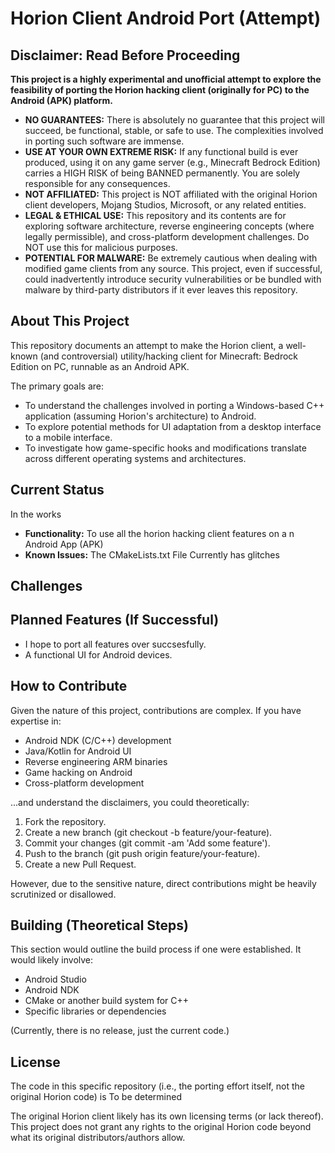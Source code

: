 # Horion Client Android Port (Attempt)

## Disclaimer: Read Before Proceeding

**This project is a highly experimental and unofficial attempt to explore the feasibility of porting the Horion hacking client (originally for PC) to the Android (APK) platform.**

* **NO GUARANTEES:** There is absolutely no guarantee that this project will succeed, be functional, stable, or safe to use. The complexities involved in porting such software are immense.
* **USE AT YOUR OWN EXTREME RISK:** If any functional build is ever produced, using it on any game server (e.g., Minecraft Bedrock Edition) carries a HIGH RISK of being BANNED permanently. You are solely responsible for any consequences.
* **NOT AFFILIATED:** This project is NOT affiliated with the original Horion client developers, Mojang Studios, Microsoft, or any related entities.
* **LEGAL & ETHICAL USE:** This repository and its contents are for exploring software architecture, reverse engineering concepts (where legally permissible), and cross-platform development challenges. Do NOT use this for malicious purposes.
* **POTENTIAL FOR MALWARE:** Be extremely cautious when dealing with modified game clients from any source. This project, even if successful, could inadvertently introduce security vulnerabilities or be bundled with malware by third-party distributors if it ever leaves this repository.

## About This Project

This repository documents an attempt to make the Horion client, a well-known (and controversial) utility/hacking client for Minecraft: Bedrock Edition on PC, runnable as an Android APK.

The primary goals are:
* To understand the challenges involved in porting a Windows-based C++ application (assuming Horion's architecture) to Android.
* To explore potential methods for UI adaptation from a desktop interface to a mobile interface.
* To investigate how game-specific hooks and modifications translate across different operating systems and architectures.

## Current Status

In the works
* **Functionality:** To use all the horion hacking client features on a n Android App (APK)
* **Known Issues:** The CMakeLists.txt File Currently has glitches

## Challenges

## Planned Features (If Successful)

* I hope to port all features over succsesfully.
* A functional UI for Android devices.

## How to Contribute

Given the nature of this project, contributions are complex. If you have expertise in:
* Android NDK (C/C++) development
* Java/Kotlin for Android UI
* Reverse engineering ARM binaries
* Game hacking on Android
* Cross-platform development

...and understand the disclaimers, you could theoretically:
1. Fork the repository.
2. Create a new branch (git checkout -b feature/your-feature).
3. Commit your changes (git commit -am 'Add some feature').
4. Push to the branch (git push origin feature/your-feature).
5. Create a new Pull Request.

However, due to the sensitive nature, direct contributions might be heavily scrutinized or disallowed.

## Building (Theoretical Steps)

This section would outline the build process if one were established. It would likely involve:
* Android Studio
* Android NDK
* CMake or another build system for C++
* Specific libraries or dependencies

(Currently, there is no release, just the current code.)

## License

The code in this specific repository (i.e., the porting effort itself, not the original Horion code) is To be determined

The original Horion client likely has its own licensing terms (or lack thereof). This project does not grant any rights to the original Horion code beyond what its original distributors/authors allow.
